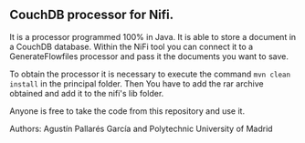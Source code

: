 ## **CouchDB processor for Nifi.**

It is a processor programmed 100% in Java. It is able to store a document in a CouchDB database. Within the NiFi tool you can connect it to a GenerateFlowfiles processor and pass it the documents you want to save.

To obtain the processor it is necessary to execute the command `mvn clean install` in the principal folder.
Then You have to add the rar archive obtained and add it to the nifi's lib folder.

Anyone is free to take the code from this repository and use it.

Authors: Agustín Pallarés García and Polytechnic University of Madrid
